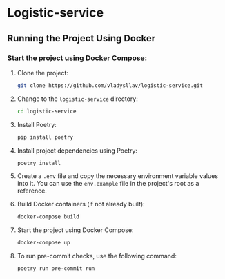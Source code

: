 # Logistic-service

## Running the Project Using Docker

### Start the project using Docker Compose:

1. Clone the project:

    ```bash
    git clone https://github.com/vladysllav/logistic-service.git
    ```

2. Change to the `logistic-service` directory:

    ```bash
    cd logistic-service
    ```

3. Install Poetry:

    ```bash
    pip install poetry
    ```

4. Install project dependencies using Poetry:

    ```bash
    poetry install
    ```

5. Create a `.env` file and copy the necessary environment variable values into it. You can use the `env.example` file in the project's root as a reference.

6. Build Docker containers (if not already built):

    ```bash
    docker-compose build
    ```

7. Start the project using Docker Compose:

    ```bash
    docker-compose up
    ```

8. To run pre-commit checks, use the following command:

    ```bash
    poetry run pre-commit run
    ```


